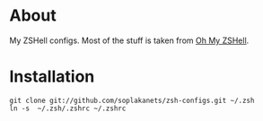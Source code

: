 About
=====
My ZSHell configs.
Most of the stuff is taken from <a href="https://github.com/robbyrussell/oh-my-zsh">Oh My ZSHell</a>.


Installation
============
    git clone git://github.com/soplakanets/zsh-configs.git ~/.zsh
    ln -s  ~/.zsh/.zshrc ~/.zshrc
